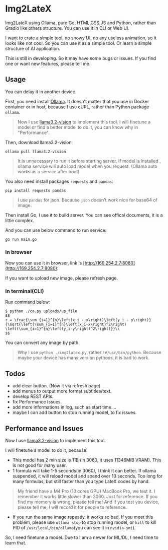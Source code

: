# Img2LateX
Img2LateX using Ollama, pure Go, HTML,CSS,JS and Python, rather than Gradio like others structure. You can use it in CLI or Web UI.

I want to crate a simple tool, no showy UI, no any useless animation, so it looks like not cool. So you can use it as a simple tool. Or learn a simple structure of AI application.

This is still in developing. So it may have some bugs or issues. If you find one or want new features, please tell me.

## Usage
You can delay it in another device.

First, you need install [Ollama](https://ollama.com/). It doesn't matter that you use in Docker container or in host, because I use cURL, rather than Python package `ollama`.
>Now I use [llama3.2-vision](https://ollama.com/library/llama3.2-vision) to implement this tool. I will finetune a model or find a better model to do it, you can know why in "Performance".

Then, download llama3.2-vision:

```
ollama pull llama3.2-vision
```

> It is unnecessary to run it before starting server. If model is installed , ollama service will auto load model when you request. (Ollama auto works as a service after boot)

You also need install packages `requests` and `pandas`:

```
pip install requests pandas
```

>I use `pandas` for json. Because `json` doesn't work nice for base64 of image. 

Then install Go, I use it to build server. You can see offical documents, it is a little complex.

And you can use below command to run service:

```
go run main.go
```

### In browser
Now you can use it in browser, link is [http://169.254.2.7:8080](http://169.254.2.7:8080):

If you want to upload new image, please refresh page.

### In terminal(CLI)
Run command below:

```
$ python ./ca.py uploads/up_file 
$$
r = \frac{\sum_{i=1}^{n}\left(x_i - x\right)\left(y_i - y\right)}{\sqrt{\left(\sum_{i=1}^{n}\left(x_i-x\right)^2\right) \left(\sum_{i=1}^{n}\left(y_i-y\right)^2\right)}}\\
$$
```

You can convert any image by path.

> Why I use `python ./img2latex.py`, rather `!#/usr/bin/python`. Because maybe your device has many version pythons, it is bad to work. 


## Todos
- add clear button. (Now it via refresh page)
- add menus to output more format subtitles/text.
- develop REST APIs.
- fix Performance Issues.
- add more informations in log, such as start time....
- maybe I can add button to stop running model, to fix issues.

## Performance and Issues
Now I use [llama3.2-vision](https://ollama.com/library/llama3.2-vision) to implement this tool. 

I will finetune a model to do it, because:
- This model has 2 min size is 11B (in 3060, it uses 11346MiB VRAM). This is not good for many user.
- 1 formula will take 1-5 seconds(in 3060), I think it can better. If ollama suspended, it will reload model and spend over 10 seconds. Too long for many formulas, but still faster than you type LateX codes by hand. 
> My friend have a M4 Pro (10 cores GPU) MacBook Pro, we test it. I remember it works little slower than 3060. Just for reference. 
>If you find my memory is wrong, please tell me! And if you test you device, please tell me, I will record it for people to reference.
- If you run the same image repeatly, it works so bad. If you meet this problem, please use `ollama stop` to stop running model, or `kill` to kill PID of `/usr/local/bin/ollama`(you can see it in `nvidia-smi`).

So, I need finetune a model. Due to I am a newer for ML/DL, I need time to learn that. 